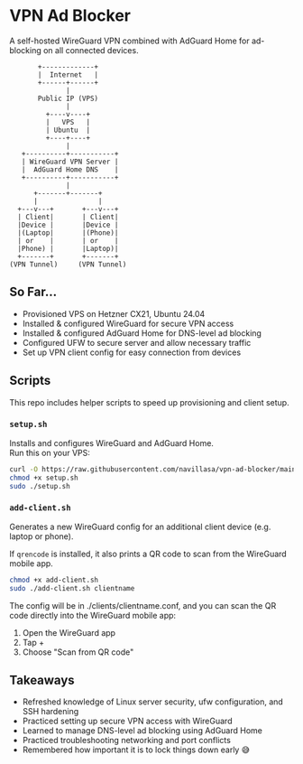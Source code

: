 # VPN Ad Blocker

A self-hosted WireGuard VPN combined with AdGuard Home for ad-blocking on all connected devices.

```
       +-------------+
       |  Internet   |
       +------+------+ 
              |
       Public IP (VPS)
              |
         +----v----+
         |   VPS   |
         | Ubuntu  |
         +----+----+
              |
   +----------+-----------+
   | WireGuard VPN Server |
   |  AdGuard Home DNS    |
   +----------+-----------+
              |
      +-------+-------+
      |               |
  +---v---+       +---v---+
  | Client|       | Client|
  |Device |       |Device |
  |(Laptop|       |(Phone)|
  | or    |       | or    |
  |Phone) |       |Laptop)|
  +-------+       +-------+
(VPN Tunnel)     (VPN Tunnel)
```

## So Far...
- Provisioned VPS on Hetzner CX21, Ubuntu 24.04
- Installed & configured WireGuard for secure VPN access
- Installed & configured AdGuard Home for DNS-level ad blocking
- Configured UFW to secure server and allow necessary traffic
- Set up VPN client config for easy connection from devices

## Scripts
This repo includes helper scripts to speed up provisioning and client setup.

### `setup.sh`

Installs and configures WireGuard and AdGuard Home.  
Run this on your VPS:

```bash
curl -O https://raw.githubusercontent.com/navillasa/vpn-ad-blocker/main/setup.sh
chmod +x setup.sh
sudo ./setup.sh
```

### `add-client.sh`

Generates a new WireGuard config for an additional client device (e.g. laptop or phone).

If `qrencode` is installed, it also prints a QR code to scan from the WireGuard mobile app.

```bash
chmod +x add-client.sh
sudo ./add-client.sh clientname
```
The config will be in ./clients/clientname.conf, and you can scan the QR code directly into the WireGuard mobile app:

1. Open the WireGuard app
2. Tap +
3. Choose "Scan from QR code"

## Takeaways
- Refreshed knowledge of Linux server security, ufw configuration, and SSH hardening
- Practiced setting up secure VPN access with WireGuard
- Learned to manage DNS-level ad blocking using AdGuard Home
- Practiced troubleshooting networking and port conflicts
- Remembered how important it is to lock things down early 😅
